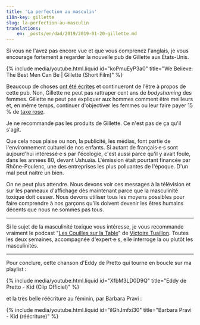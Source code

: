 ```yaml
---
title: 'La perfection au masculin'
i18n-key: gillette
slug: la-perfection-au-masculin
translations:
    en: _posts/en/dad/2019/2019-01-20-gillette.md
---
```


Si vous ne l'avez pas encore vue et que vous comprenez l'anglais, je vous
encourage fortement à regarder la nouvelle pub de Gillette aux États-Unis.

<!-- more -->

{% include media/youtube.html.liquid id="koPmuEyP3a0" title="We Believe: The Best Men Can Be | Gillette (Short Film)" %}

Beaucoup de choses
[ont été écrites](http://cheekmagazine.fr/societe/pub-gillette-masculinistes/)
et continueront de l'être à propos de cette pub. Non, Gillette ne peut pas
rattraper cent ans de _bodyshaming_ des femmes. Gillette ne peut pas expliquer
aux hommes comment être meilleurs et, en même temps, continuer d'objectiver les
femmes ou leur faire payer 15 % de
[taxe rose](https://www.neonmag.fr/produits-pour-femmes-plus-chers-la-taxe-rose-existe-t-elle-vraiment-505677.html).

Je ne recommande pas les produits de Gillette. Ce n'est pas de ça qu'il s'agit.

Que cela nous plaise ou non, la publicité, les médias, font partie de
l'environnement culturel de nos enfants. Si autant de français·e·s sont
aujourd'hui intéressé·e·s par l'écologie, c'est aussi parce qu'il y avait foule,
dans les années 80, devant Ushuaïa. L'émission était pourtant financée par
Rhône-Poulenc, une des entreprises les plus polluantes de l'époque. D'un mal
peut naitre un bien.

On ne peut plus attendre. Nous devons voir ces messages à la télévision et sur
les panneaux d'affichage dès maintenant parce que la masculinité toxique doit
cesser. Nous devons utiliser tous les moyens possibles pour faire comprendre à
nos garçons qu'ils doivent devenir les êtres humains décents que nous ne sommes
pas tous.

---

Si le sujet de la masculinité toxique vous intéresse, je vous recommande
vraiment le podcast
"[Les Couilles sur la Table](https://www.binge.audio/category/les-couilles-sur-la-table/)"
de [Victoire Tuaillon](https://twitter.com/vtuaillon). Toutes les deux semaines,
accompagnée d'expert·e·s, elle interroge la ou plutôt les masculinités.

---

Pour conclure, cette chanson d'Eddy de Pretto qui tourne en boucle sur ma
playlist :

{% include media/youtube.html.liquid id="XfbM3LD0D9Q" title="Eddy de Pretto - Kid (Clip Officiel)" %}

et la très belle réécriture au féminin, par Barbara Pravi :

{% include media/youtube.html.liquid id="ilGhJmfxi30" title="Barbara Pravi - Kid (réécriture)" %}
